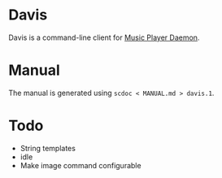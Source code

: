 # Davis

Davis is a command-line client for [Music Player Daemon](https://www.musicpd.org/).

# Manual
The manual is generated using `scdoc < MANUAL.md > davis.1`.

# Todo

* String templates
* idle
* Make image command configurable
